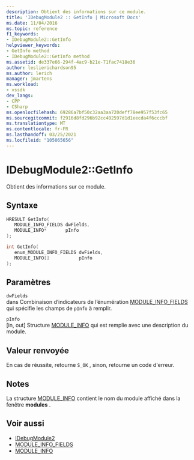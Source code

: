 ```yaml
---
description: Obtient des informations sur ce module.
title: 'IDebugModule2 :: GetInfo | Microsoft Docs'
ms.date: 11/04/2016
ms.topic: reference
f1_keywords:
- IDebugModule2::GetInfo
helpviewer_keywords:
- GetInfo method
- IDebugModule2::GetInfo method
ms.assetid: de337e66-294f-4ac9-b21e-71fac7418e36
author: leslierichardson95
ms.author: lerich
manager: jmartens
ms.workload:
- vssdk
dev_langs:
- CPP
- CSharp
ms.openlocfilehash: 69286a7bf50c32aa3aa720deff78ee957f53fc65
ms.sourcegitcommit: f2916d8fd296b92cc402597d1d1eecda4f6cccbf
ms.translationtype: MT
ms.contentlocale: fr-FR
ms.lasthandoff: 03/25/2021
ms.locfileid: "105065656"
---
```

# <a name="idebugmodule2getinfo"></a>IDebugModule2::GetInfo
Obtient des informations sur ce module.

## <a name="syntax"></a>Syntaxe

```cpp
HRESULT GetInfo( 
   MODULE_INFO_FIELDS dwFields,
   MODULE_INFO*       pInfo
);
```

```cpp
int GetInfo( 
   enum_MODULE_INFO_FIELDS dwFields,
   MODULE_INFO[]           pInfo
);
```

## <a name="parameters"></a>Paramètres
`dwFields`\
dans Combinaison d’indicateurs de l’énumération [MODULE_INFO_FIELDS](../../../extensibility/debugger/reference/module-info-fields.md) qui spécifie les champs de `pInfo` à remplir.

`pInfo`\
[in, out] Structure [MODULE_INFO](../../../extensibility/debugger/reference/module-info.md) qui est remplie avec une description du module.

## <a name="return-value"></a>Valeur renvoyée
 En cas de réussite, retourne `S_OK` , sinon, retourne un code d'erreur.

## <a name="remarks"></a>Notes
 La structure [MODULE_INFO](../../../extensibility/debugger/reference/module-info.md) contient le nom du module affiché dans la fenêtre **modules** .

## <a name="see-also"></a>Voir aussi
- [IDebugModule2](../../../extensibility/debugger/reference/idebugmodule2.md)
- [MODULE_INFO_FIELDS](../../../extensibility/debugger/reference/module-info-fields.md)
- [MODULE_INFO](../../../extensibility/debugger/reference/module-info.md)
